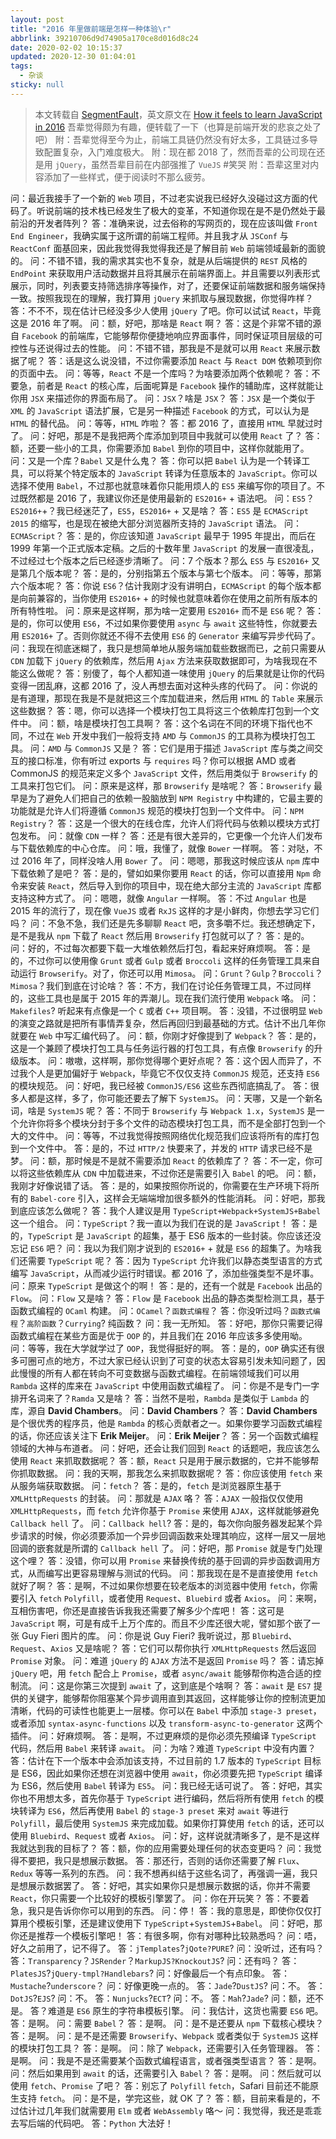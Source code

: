 ```yaml
---
layout: post
title: "2016 年里做前端是怎样一种体验\r"
abbrlink: 39210706d9d74905a170ce8d016d8c24
date: 2020-02-02 10:15:37
updated: 2020-12-30 01:04:01
tags:
  - 杂谈
sticky: null
---
```


> 本文转载自 [SegmentFault](https://segmentfault.com/a/1190000007083024)，英文原文在 [How it feels to learn JavaScript in 2016](https://hackernoon.com/how-it-feels-to-learn-JavaScript-in-2016-d3a717dd577f)
> 吾辈觉得颇为有趣，便转载了一下（也算是前端开发的悲哀之处了吧）
> 附：吾辈觉得至今为止，前端工具链仍然没有好太多，工具链过多导致配置复杂，入门难度极大。
> 附：现在都 2018 了，然而吾辈的公司现在还是用 `jQuery`，虽然吾辈目前在内部强推了 `VueJS` #笑哭
> 附：吾辈这里对内容添加了一些样式，便于阅读时不那么疲劳。

问：最近我接手了一个新的 `Web` 项目，不过老实说我已经好久没碰过这方面的代码了。听说前端的技术栈已经发生了极大的变革，不知道你现在是不是仍然处于最前沿的开发者阵列？
答：准确来说，过去俗称的写网页的，现在应该叫做 `Front End Engineer`，我确实属于这所谓的前端工程师。并且我才从 `JSConf` 与 `ReactConf` 面基回来，因此我觉得我觉得我还是了解目前 `Web` 前端领域最新的面貌的。
问：不错不错，我的需求其实也不复杂，就是从后端提供的 `REST` 风格的 `EndPoint` 来获取用户活动数据并且将其展示在前端界面上。并且需要以列表形式展示，同时，列表要支持筛选排序等操作，对了，还要保证前端数据和服务端保持一致。按照我现在的理解，我打算用 `jQuery` 来抓取与展现数据，你觉得咋样？
答：不不不，现在估计已经没多少人使用 `jQuery` 了吧。你可以试试 `React`，毕竟这是 2016 年了啊。
问：额，好吧，那啥是 `React` 啊？
答：这是个非常不错的源自 `Facebook` 的前端库，它能够帮你便捷地响应界面事件，同时保证项目层级的可控性与还说得过去的性能。
问：不错不错，那我是不是就可以用 `React` 来展示数据了呢？
答：话是这么说没错，不过你需要添加 `React` 与 `React DOM` 依赖项到你的页面中去。
问：等等，`React` 不是一个库吗？为啥要添加两个依赖呢？
答：不要急，前者是 `React` 的核心库，后面呢算是 `Facebook` 操作的辅助库，这样就能让你用 `JSX` 来描述你的界面布局了。
问：`JSX`？啥是 `JSX`？
答：`JSX` 是一个类似于 `XML` 的 `JavaScript` 语法扩展，它是另一种描述 `Facebook` 的方式，可以认为是 `HTML` 的替代品。
问：等等，`HTML` 咋啦？
答：都 2016 了，直接用 `HTML` 早就过时了。
问：好吧，那是不是我把两个库添加到项目中我就可以使用 `React` 了？
答：额，还要一些小的工具，你需要添加 `Babel` 到你的项目中，这样你就能用了。
问：又是一个库？`Babel` 又是什么鬼？
答：你可以把 `Babel` 认为是一个转译工具，可以将某个特定版本的 `JavaScript` 转译为任意版本的 `JavaScript`。你可以选择不使用 `Babel`，不过那也就意味着你只能用烦人的 `ES5` 来编写你的项目了。不过既然都是 2016 了，我建议你还是使用最新的 `ES2016+` + 语法吧。
问：`ES5`？`ES2016+`+？我已经迷茫了，`ES5`，`ES2016+` + 又是啥？
答：`ES5` 是 `ECMAScript 2015` 的缩写，也是现在被绝大部分浏览器所支持的 `JavaScript` 语法。
问：`ECMAScript`？
答：是的，你应该知道 `JavaScript` 最早于 1995 年提出，而后在 1999 年第一个正式版本定稿。之后的十数年里 `JavaScript` 的发展一直很凌乱，不过经过七个版本之后已经逐步清晰了。
问：7 个版本？那么 `ES5` 与 `ES2016+` 又是第几个版本呢？
答：是的，分别指第五个版本与第七个版本。
问：等等，那第六个版本呢？
答：你说 `ES6`？估计我刚才没有讲明白，`ECMAScript` 的每个版本都是向前兼容的，当你使用 `ES2016+` + 的时候也就意味着你在使用之前所有版本的所有特性啦。
问：原来是这样啊，那为啥一定要用 `ES2016+` 而不是 `ES6` 呢？
答：是的，你可以使用 `ES6`，不过如果你要使用 `async` 与 `await` 这些特性，你就要去用 `ES2016+` 了。否则你就还不得不去使用 `ES6` 的 `Generator` 来编写异步代码了。
问：我现在彻底迷糊了，我只是想简单地从服务端加载些数据而已，之前只需要从 `CDN` 加载下 `jQuery` 的依赖库，然后用 `Ajax` 方法来获取数据即可，为啥我现在不能这么做呢？
答：别傻了，每个人都知道一味使用 `jQuery` 的后果就是让你的代码变得一团乱麻，这都 2016 了，没人再想去面对这种头疼的代码了。
问：你说的是有道理，那现在我是不是就把这三个库加载进来，然后用 `HTML` 的 `Table` 来展示这些数据？
答：嗯，你可以选择一个模块打包工具将这三个依赖库打包到一个文件中。
问：额，啥是模块打包工具啊？
答：这个名词在不同的环境下指代也不同，不过在 `Web` 开发中我们一般将支持 `AMD` 与 `CommonJS` 的工具称为模块打包工具。
问：`AMD` 与 `CommonJS` 又是？
答：它们是用于描述 `JavaScript` 库与类之间交互的接口标准，你有听过 exports 与 `requires` 吗？你可以根据 AMD 或者 CommonJS 的规范来定义多个 `JavaScript` 文件，然后用类似于 `Browserify` 的工具来打包它们。
问：原来是这样，那 `Browserify` 是啥呢？
答：`Browserify` 最早是为了避免人们把自己的依赖一股脑放到 `NPM Registry` 中构建的，它最主要的功能就是允许人们将遵循 `CommonJS` 规范的模块打包到一个文件中。
问：`NPM Registry`？
答：这是一个很大的在线仓库，允许人们将代码与依赖以模块方式打包发布。
问：就像 `CDN` 一样？
答：还是有很大差异的，它更像一个允许人们发布与下载依赖库的中心仓库。
问：哦，我懂了，就像 `Bower` 一样啊。
答：对哒，不过 2016 年了，同样没啥人用 `Bower` 了。
问：嗯嗯，那我这时候应该从 `npm` 库中下载依赖了是吧？
答：是的，譬如如果你要用 `React` 的话，你可以直接用 `Npm` 命令来安装 `React`，然后导入到你的项目中，现在绝大部分主流的 `JavaScript` 库都支持这种方式了。
问：嗯嗯，就像 `Angular` 一样啊。
答：不过 `Angular` 也是 2015 年的流行了，现在像 `VueJS` 或者 `RxJS` 这样的才是小鲜肉，你想去学习它们吗？
问：不急不急，我们还是先多聊聊 `React` 吧，贪多嚼不烂。我还想确定下，是不是我从 `npm` 下载了 `React` 然后用 `Browserify` 打包就可以了？
答：是的。
问：好的，不过每次都要下载一大堆依赖然后打包，看起来好麻烦啊。
答：是的，不过你可以使用像 `Grunt` 或者 `Gulp` 或者 `Broccoli` 这样的任务管理工具来自动运行 `Browserify`。对了，你还可以用 `Mimosa`。
问：`Grunt`？`Gulp`？`Broccoli`？`Mimosa`？我们到底在讨论啥？
答：不方，我们在讨论任务管理工具，不过同样的，这些工具也是属于 2015 年的弄潮儿。现在我们流行使用 `Webpack` 咯。
问：`Makefiles`? 听起来有点像是一个 `C` 或者 `C++` 项目啊。
答：没错，不过很明显 `Web` 的演变之路就是把所有事情弄复杂，然后再回归到最基础的方式。估计不出几年你就要在 `Web` 中写汇编代码了。
问：额，你刚才好像提到了 `Webpack`？
答：是的，这是一个兼顾了模块打包工具与任务运行器的打包工具，有点像 `Browserify` 的升级版本。
问：嗷嗷，这样啊，那你觉得哪个更好点呢？
答：这个因人而异了，不过我个人是更加偏好于 `Webpack`，毕竟它不仅仅支持 `CommonJS` 规范，还支持 `ES6` 的模块规范。
问：好吧，我已经被 `CommonJS/ES6` 这些东西彻底搞乱了。
答：很多人都是这样，多了，你可能还要去了解下 `SystemJS`。
问：天哪，又是一个新名词，啥是 `SystemJS` 呢？
答：不同于 `Browserify` 与 `Webpack 1.x`，`SystemJS` 是一个允许你将多个模块分封于多个文件的动态模块打包工具，而不是全部打包到一个大的文件中。
问：等等，不过我觉得按照网络优化规范我们应该将所有的库打包到一个文件中。
答：是的，不过 `HTTP/2` 快要来了，并发的 `HTTP` 请求已经不是梦。
问：额，那时候是不是就不需要添加 `React` 的依赖库了？
答：不一定，你可以将这些依赖库从 `CDN` 中加载进来，不过你还是需要引入 `Babel` 的吧。
问：额，我刚才好像说错了话。
答：是的，如果按照你所说的，你需要在生产环境下将所有的 `Babel-core` 引入，这样会无端端增加很多额外的性能消耗。
问：好吧，那我到底应该怎么做呢？
答：我个人建议是用 `TypeScript+Webpack+SystemJS+Babel` 这一个组合。
问：`TypeScript`？我一直以为我们在说的是 `JavaScript`！
答：是的，`TypeScript` 是 `JavaScript` 的超集，基于 ES6 版本的一些封装。你应该还没忘记 `ES6` 吧？
问：我以为我们刚才说到的 `ES2016+` + 就是 `ES6` 的超集了。为啥我们还需要 `TypeScript` 呢？
答：因为 `TypeScript` 允许我们以静态类型语言的方式编写 `JavaScript`，从而减少运行时错误。都 2016 了，添加些强类型不是坏事。
问：原来 `TypeScript` 是做这个的啊！
答：是的，还有一个就是 `Facebook` 出品的 `Flow`。
问：`Flow` 又是啥？
答：`Flow` 是 `Facebook` 出品的静态类型检测工具，基于函数式编程的 `OCaml` 构建。
问：`OCamel`？`函数式编程`？
答：你没听过吗？`函数式编程`？`高阶函数`？`Currying`? 纯函数？
问：我一无所知。
答：好吧，那你只需要记得函数式编程在某些方面是优于 `OOP` 的，并且我们在 2016 年应该多多使用呦。
问：等等，我在大学就学过了 `OOP`，我觉得挺好的啊。
答：是的，`OOP` 确实还有很多可圈可点的地方，不过大家已经认识到了可变的状态太容易引发未知问题了，因此慢慢的所有人都在转向不可变数据与函数式编程。在前端领域我们可以用 `Rambda` 这样的库来在 `JavaScript` 中使用函数式编程了。
问：你是不是专门一字排开名词来了？`Ramda` 又是啥？
答：当然不是啦，`Rambda` 是类似于 `Lambda` 的库，源自 **David Chambers**。
问：**David Chambers**？
答：**David Chambers** 是个很优秀的程序员，他是 `Rambda` 的核心贡献者之一。如果你要学习函数式编程的话，你还应该关注下 **Erik Meijer**。
问：**Erik Meijer**？
答：另一个函数式编程领域的大神与布道者。
问：好吧，还会让我们回到 `React` 的话题吧，我应该怎么使用 `React` 来抓取数据呢？
答：额，`React` 只是用于展示数据的，它并不能够帮你抓取数据。
问：我的天啊，那我怎么来抓取数据呢？
答：你应该使用 `fetch` 来从服务端获取数据。
问：`fetch`？
答：是的，`fetch` 是浏览器原生基于 `XMLHttpRequests` 的封装。
问：那就是 `AJAX` 咯？
答：`AJAX` 一般指仅仅使用 `XMLHttpRequests`，而 `fetch` 允许你基于 `Promise` 来使用 `AJAX`，这样就能够避免 `Callback hell` 了。
问：`Callback hell`?
答：是的，每次你向服务器发起某个异步请求的时候，你必须要添加一个异步回调函数来处理其响应，这样一层又一层地回调的嵌套就是所谓的 `Callback hell` 了。
问：好吧，那 `Promise` 就是专门处理这个哩？
答：没错，你可以用 `Promise` 来替换传统的基于回调的异步函数调用方式，从而编写出更容易理解与测试的代码。
问：那我现在是不是直接使用 `fetch` 就好了啊？
答：是啊，不过如果你想要在较老版本的浏览器中使用 `fetch`，你需要引入 `fetch` `Polyfill`，或者使用 `Request`、`Bluebird` 或者 `Axios`。
问：来啊，互相伤害吧，你还是直接告诉我我还需要了解多少个库吧！
答：这可是 `JavaScript` 啊，可是有成千上万个库的。而且不少库还很大呢，譬如那个嵌了一张 Guy Fieri 图片的库。
问：你是说 Guy Fieri? 我听说过，那 `Bluebird`、`Request`、`Axios` 又是啥呢？
答：它们可以帮你执行 `XMLHttpRequests` 然后返回 `Promise` 对象。
问：难道 `jQuery` 的 `AJAX` 方法不是返回 `Promise` 吗？
答：请忘掉 `jQuery` 吧，用 `fetch` 配合上 `Promise`，或者 `async/await` 能够帮你构造合适的控制流。
问：这是你第三次提到 `await` 了，这到底是个啥啊？
答：`await` 是 `ES7` 提供的关键字，能够帮你阻塞某个异步调用直到其返回，这样能够让你的控制流更加清晰，代码的可读性也能更上一层楼。你可以在 `Babel` 中添加 `stage-3 preset`，或者添加 `syntax-async-functions` 以及 `transform-async-to-generator` 这两个插件。
问：好麻烦啊。
答：是啊，不过更麻烦的是你必须先预编译 `TypeScript` 代码，然后用 `Babel` 来转译 `await`。
问：为啥？难道 `TypeScript` 中没有内置？
答：估计在下一个版本中会添加该支持，不过目前的 1.7 版本的 `TypeScript` 目标是 ES6，因此如果你还想在浏览器中使用 `await`，你必须要先把 `TypeScript` 编译为 ES6，然后使用 `Babel` 转译为 `ES5`。
问：我已经无话可说了。
答：好吧，其实你也不用想太多，首先你基于 `TypeScript` 进行编码，然后将所有使用 `fetch` 的模块转译为 `ES6`，然后再使用 `Babel` 的 `stage-3 preset` 来对 `await` 等进行 `Polyfill`，最后使用 `SystemJS` 来完成加载。如果你打算使用 `fetch` 的话，还可以使用 `Bluebird`、`Request` 或者 `Axios`。
问：好，这样说就清晰多了，是不是这样我就达到我的目标了？
答：额，你的应用需要处理任何的状态变更吗？
问：我觉得不要把，我只是想展示数据。
答：那还行，否则的话你还需要了解 `Flux`、`Redux` 等等一系列的东西。
问：我不想再纠结于这些名词了，再强调一遍，我只是想展示数据罢了。
答：好吧，其实如果你只是想展示数据的话，你并不需要 `React`，你只需要一个比较好的模板引擎罢了。
问：你在开玩笑？
答：不要着急，我只是告诉你你可以用到的东西。
问：停！
答：我的意思是，即使你仅仅打算用个模板引擎，还是建议使用下 `TypeScript`+`SystemJS`+`Babel`。
问：好吧，那你还是推荐一个模板引擎吧！
答：有很多啊，你有对哪种比较熟悉吗？
问：唔，好久之前用了，记不得了。
答：`jTemplates`?`jQote?PURE`?
问：没听过，还有吗？
答：`Transparency`？`JSRender`？`MarkupJS?KnockoutJS`?
问：还有吗？
答：`PlatesJS`?`jQuery-tmpl?Handlebars`?
问：好像最后一个有点印象。
答：`Mustache`?`underscore`？
问：好像更晚一点的。
答：`Jade`?`DustJS`?
问：不。
答：`DotJS`?`EJS`?
问：不。
答：`Nunjucks`?`ECT`?
问：不。
答：`Mah`?`Jade`?
问：额，还不是。
答？难道是 `ES6` 原生的字符串模板引擎。
问：我估计，这货也需要 `ES6` 吧。
答：是啊。
问：需要 `Babel`？
答：是啊。
问：是不是还要从 `npm` 下载核心模块？
答：是啊。
问：是不是还需要 `Browserify`、`Webpack` 或者类似于 `SystemJS` 这样的模块打包工具？
答：是啊。
问：除了 `Webpack`，还需要引入任务管理器。
答：是啊。
问：我是不是还需要某个函数式编程语言，或者强类型语言？
答：是啊。
问：然后如果用到 `await` 的话，还需要引入 `Babel`？
答：是啊。
问：然后就可以使用 `fetch`、`Promise` 了吧？
答：别忘了 `Polyfill` `fetch`，Safari 目前还不能原生支持 `fetch`。
问：是不是，学完这些，就 OK 了？
答：额，目前来看是的，不过估计过几年我们就需要用 `Elm` 或者 `WebAssembly` 咯～
问：我觉得，我还是乖乖去写后端的代码吧。
答：`Python` 大法好！
